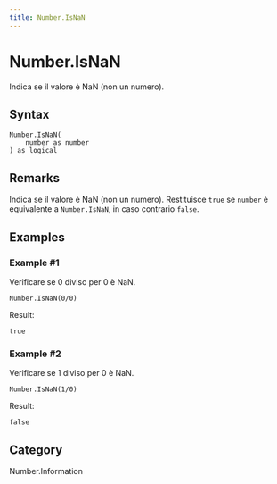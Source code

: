 ```yaml
---
title: Number.IsNaN
---
```


# Number.IsNaN


Indica se il valore è NaN (non un numero).


## Syntax

```powerquery
Number.IsNaN(
    number as number
) as logical
```


## Remarks

Indica se il valore è NaN (non un numero). Restituisce <code>true</code> se <code>number</code> è equivalente a <code>Number.IsNaN</code>, in caso contrario <code>false</code>.


## Examples

### Example #1 
Verificare se 0 diviso per 0 è NaN.
```powerquery
Number.IsNaN(0/0)
```

Result: 
```powerquery
true
```


### Example #2 
Verificare se 1 diviso per 0 è NaN.
```powerquery
Number.IsNaN(1/0)
```

Result: 
```powerquery
false
```




## Category
Number.Information
